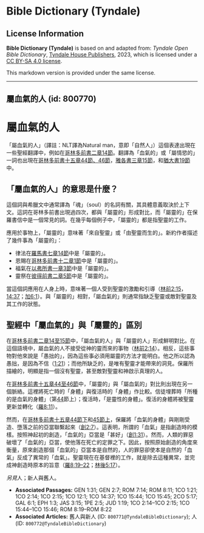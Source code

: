 # Bible Dictionary (Tyndale)

## License Information

**Bible Dictionary (Tyndale)** is based on and adapted from: _Tyndale Open Bible Dictionary_, [Tyndale House Publishers](https://tyndaleopenresources.com/), 2023, which is licensed under a [CC BY-SA 4.0 license](https://creativecommons.org/licenses/by-sa/4.0/legalcode.en).

This markdown version is provided under the same license.



--------------------------------

## 屬血氣的人 (id: 800770)

屬血氣的人
=====

「屬血氣的人」（譯註：NLT譯為Natural man，意即「自然人」）這個表達出現在一些聖經翻譯中，例如在[哥林多前書二章14節](https://ref.ly/1Cor2:14)。翻譯為「血氣的」或「屬情慾的」一詞也出現在[哥林多前書十五章44節、46節](https://ref.ly/1Cor15:44)，[雅各書三章15節](https://ref.ly/Jas3:15)，和[猶大書19節](https://ref.ly/Jude1:19)中。

「屬血氣的人」的意思是什麼？
--------------

這個詞與希臘文中通常譯為「魂」（soul）的名詞有關，其具體意義取決於上下文。這詞在哥林多前書出現過四次，都與「屬靈的」形成對比，而「屬靈的」在保羅書信中是一個常見的詞。在幾乎每個例子中，「屬靈的」都是指聖靈的工作。

應用於事物上，「屬靈的」意味著「來自聖靈」或「由聖靈而生的」。新約作者描述了幾件事為「屬靈的」：

* 律法在[羅馬書七章14節](https://ref.ly/Rom7:14)中是「屬靈的」。
* 恩賜在[哥林多前書十二章1節](https://ref.ly/1Cor12:1)中是「屬靈的」。
* 福氣在[以弗所書一章3節](https://ref.ly/Eph1:3)中是「屬靈的」。
* 靈祭在[彼得前書二章5節](https://ref.ly/1Pet2:5)中是「屬靈的」。

當這個詞應用在人身上時，意味著一個人受到聖靈的激勵和引導（[林前2:15](https://ref.ly/1Cor2:15)，[14:37](https://ref.ly/1Cor14:37)；[加6:1](https://ref.ly/Gal6:1)）。與「屬靈的」相對，「屬血氣的」則通常指缺乏聖靈或敵對聖靈及其工作的狀態。

聖經中「屬血氣的」與「屬靈的」區別
-----------------

在[哥林多前書二章14至15節](https://ref.ly/1Cor2:14-1Cor2:15)中，「屬血氣的人」與「屬靈的人」形成鮮明對比。在這個語境中，屬血氣的人不接受從神的靈而來的事物（[林前2:14](https://ref.ly/1Cor2:14)）。相反，這些事物對他來說是「愚拙的」，因為這些事必須用屬靈的方法才能明白。他之所以認為愚拙，是因為不信（[1:21](https://ref.ly/1Cor1:21)）；而他所缺乏的，是唯有聖靈才能帶來的洞見。保羅所描繪的，明顯是指一個沒有聖靈，甚至敵對聖靈和神啟示真理的人。

在[哥林多前書十五章44至46節](https://ref.ly/1Cor15:44-1Cor15:46)中，「屬靈的」與「屬血氣的」對比則出現在另一個脈絡。這裡將死亡時的「身體」與復活時的「身體」作比較。信徒埋葬時「所種的是血氣的身體」（第[44](https://ref.ly/1Cor15:44)節上）；復活時，「是靈性的身體」。復活的身體將被聖靈更新並轉化（[羅8:11](https://ref.ly/Rom8:11)）。

然而，在[哥林多前書十五章44節下](https://ref.ly/1Cor15:44)和[45節上](https://ref.ly/1Cor15:45)，保羅將「血氣的身體」與剛剛受造、墮落之前的亞當聯繫起來（[創2:7](https://ref.ly/Gen2:7)）。這表明，所謂的「血氣」是指創造時的模樣。按照神起初的創造，「血氣的」亞當是「甚好」（[創1:31](https://ref.ly/Gen1:31)）。然而，人類的罪惡破壞了「血氣的」亞當，使他落在死亡的定罪之下。因此，按照原始創造的角度來衡量，原來創造那個「血氣的」亞當本是自然的，人的罪惡卻使本是自然的「血氣」反成了異常的「血氣」。聖靈現在在基督裡的工作，就是除去這種異常，並完成神創造時原本的旨意（[羅8:19](https://ref.ly/Rom8:19-Rom8:22)[–](https://ref.ly/1Cor15:44-1Cor15:46)[22](https://ref.ly/Rom8:19-Rom8:22)；[林後5:17](https://ref.ly/2Cor5:17)）。

*另見*人；新人與舊人。

* **Associated Passages:** GEN 1:31; GEN 2:7; ROM 7:14; ROM 8:11; 1CO 1:21; 1CO 2:14; 1CO 2:15; 1CO 12:1; 1CO 14:37; 1CO 15:44; 1CO 15:45; 2CO 5:17; GAL 6:1; EPH 1:3; JAS 3:15; 1PE 2:5; JUD 1:19; 1CO 2:14–1CO 2:15; 1CO 15:44–1CO 15:46; ROM 8:19–ROM 8:22
* **Associated Articles:** 舊人與新人 (ID: `800771@TyndaleBibleDictionary`); 人 (ID: `800772@TyndaleBibleDictionary`)

